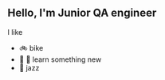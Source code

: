 ## Hello, I'm Junior QA engineer

I like
* :bike:   bike
* :book: :mag_right:   learn something new
* :saxophone:   jazz
